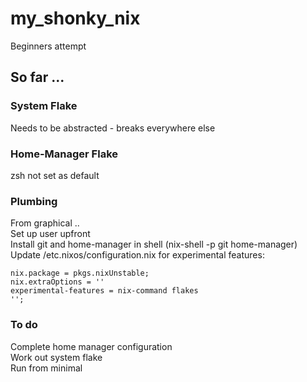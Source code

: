 # my_shonky_nix
Beginners attempt

## So far ...
### System Flake
Needs to be abstracted - breaks everywhere else

### Home-Manager Flake
zsh not set as default

### Plumbing
From graphical ..  
Set up user upfront  
Install git and home-manager in shell (nix-shell -p git home-manager)  
Update /etc.nixos/configuration.nix for experimental features:

    nix.package = pkgs.nixUnstable;
    nix.extraOptions = ''
    experimental-features = nix-command flakes
    '';

### To do
Complete home manager configuration  
Work out system flake  
Run from minimal  




